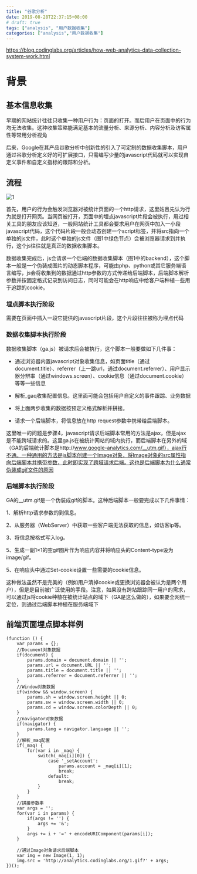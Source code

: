 ```yaml
---
title: "谷歌分析"
date: 2019-08-28T22:37:15+08:00
# draft: true
tags: ["analysis", "用户数据收集"]
categories: ["analysis","用户数据收集"]
---
```


https://blog.codinglabs.org/articles/how-web-analytics-data-collection-system-work.html

# 背景

## 基本信息收集

早期的网站统计往往只收集一种用户行为：页面的打开。而后用户在页面中的行为均无法收集。这种收集策略能满足基本的流量分析、来源分析、内容分析及访客属性等常用分析视角

后来，Google在其产品谷歌分析中创新性的引入了可定制的数据收集脚本，用户通过谷歌分析定义好的可扩展接口，只需编写少量的javascript代码就可以实现自定义事件和自定义指标的跟踪和分析。

## 流程

![1](https://blog.codinglabs.org/uploads/pictures/how-web-analytics-data-collection-system-work/1.png)



首先，用户的行为会触发浏览器对被统计页面的一个http请求，这里姑且先认为行为就是打开网页。当网页被打开，页面中的埋点javascript片段会被执行，用过相关工具的朋友应该知道，一般网站统计工具都会要求用户在网页中加入一小段javascript代码，这个代码片段一般会动态创建一个script标签，并将src指向一个单独的js文件，此时这个单独的js文件（图1中绿色节点）会被浏览器请求到并执行，这个js往往就是真正的数据收集脚本。

数据收集完成后，js会请求一个后端的数据收集脚本（图1中的backend），这个脚本一般是一个伪装成图片的动态脚本程序，可能由php、python或其它服务端语言编写，js会将收集到的数据通过http参数的方式传递给后端脚本，后端脚本解析参数并按固定格式记录到访问日志，同时可能会在http响应中给客户端种植一些用于追踪的cookie。

### 埋点脚本执行阶段

需要在页面中插入一段它提供的javascript片段，这个片段往往被称为埋点代码

### 数据收集脚本执行阶段

​    数据收集脚本（ga.js）被请求后会被执行，这个脚本一般要做如下几件事：

- 通过浏览器内置javascript对象收集信息，如页面title（通过document.title）、referrer（上一跳url，通过document.referrer）、用户显示器分辨率（通过windows.screen）、cookie信息（通过document.cookie）等等一些信息
- 解析_gaq收集配置信息。这里面可能会包括用户自定义的事件跟踪、业务数据

- 将上面两步收集的数据按预定义格式解析并拼接。

- 请求一个后端脚本，将信息放在http request参数中携带给后端脚本。

这里唯一的问题是步骤4，javascript请求后端脚本常用的方法是ajax，但是ajax是不能跨域请求的。这里ga.js在被统计网站的域内执行，而后端脚本在另外的域（GA的后端统计脚本是http://www.google-analytics.com/__utm.gif），ajax行不通。一种通用的方法是js脚本创建一个Image对象，将Image对象的src属性指向后端脚本并携带参数，此时即实现了跨域请求后端。这也是后端脚本为什么通常伪装成gif文件的原因

### 后端脚本执行阶段

GA的__utm.gif是一个伪装成gif的脚本。这种后端脚本一般要完成以下几件事情：

1、解析http请求参数的到信息。

2、从服务器（WebServer）中获取一些客户端无法获取的信息，如访客ip等。

3、将信息按格式写入log。

5、生成一副1×1的空gif图片作为响应内容并将响应头的Content-type设为image/gif。

5、在响应头中通过Set-cookie设置一些需要的cookie信息。

这种做法虽然不是完美的（例如用户清掉cookie或更换浏览器会被认为是两个用户），但是是目前被广泛使用的手段。注意，如果没有跨站跟踪同一用户的需求，可以通过js将cookie种植在被统计站点的域下（GA是这么做的），如果要全网统一定位，则通过后端脚本种植在服务端域下

## 前端页面埋点脚本样例

```
(function () {
    var params = {};
    //Document对象数据
    if(document) {
        params.domain = document.domain || ''; 
        params.url = document.URL || ''; 
        params.title = document.title || ''; 
        params.referrer = document.referrer || ''; 
    }   
    //Window对象数据
    if(window && window.screen) {
        params.sh = window.screen.height || 0;
        params.sw = window.screen.width || 0;
        params.cd = window.screen.colorDepth || 0;
    }   
    //navigator对象数据
    if(navigator) {
        params.lang = navigator.language || ''; 
    }   
    //解析_maq配置
    if(_maq) {
        for(var i in _maq) {
            switch(_maq[i][0]) {
                case '_setAccount':
                    params.account = _maq[i][1];
                    break;
                default:
                    break;
            }   
        }   
    }   
    //拼接参数串
    var args = ''; 
    for(var i in params) {
        if(args != '') {
            args += '&';
        }   
        args += i + '=' + encodeURIComponent(params[i]);
    }   
 
    //通过Image对象请求后端脚本
    var img = new Image(1, 1); 
    img.src = 'http://analytics.codinglabs.org/1.gif?' + args;
})();
```

